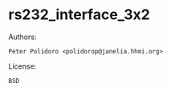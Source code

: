 # rs232_interface_3x2

Authors:

    Peter Polidoro <polidorop@janelia.hhmi.org>

License:

    BSD

